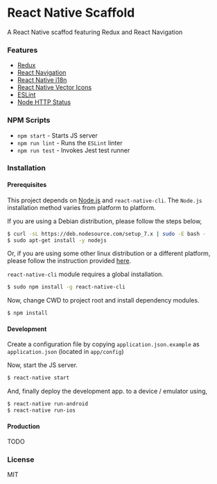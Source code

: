 # React Native Scaffold

A React Native scaffod featuring Redux and React Navigation

### Features

- [Redux](https://github.com/reactjs/redux)
- [React Navigation](https://github.com/react-community/react-navigation)
- [React Native i18n](https://github.com/AlexanderZaytsev/react-native-i18n)
- [React Native Vector Icons](https://github.com/oblador/react-native-vector-icons)
- [ESLint](https://github.com/eslint/eslint)
- [Node HTTP Status](https://github.com/adaltas/node-http-status)

### NPM Scripts

- `npm start` - Starts JS server
- `npm run lint` - Runs the `ESLint` linter
- `npm run test` - Invokes Jest test runner

### Installation

#### Prerequisites
This project depends on [Node.js](https://nodejs.org) and `react-native-cli`. The `Node.js` installation method varies from platform to platform.

If you are using a Debian distribution, please follow the steps below,

```sh
$ curl -sL https://deb.nodesource.com/setup_7.x | sudo -E bash -
$ sudo apt-get install -y nodejs
```

Or, if you are using some other linux distribution or a different platform, please follow the instruction provided [here](https://nodejs.org/en/download/package-manager/).

`react-native-cli` module requires a global installation.

```sh
$ sudo npm install -g react-native-cli
```

Now, change CWD to project root and install dependency modules.
```sh
$ npm install
```

#### Development
Create a configuration file by copying `application.json.example` as `application.json` (located in `app/config`)

Now, start the JS server.

```sh
$ react-native start
```

And, finally deploy the development app. to a device / emulator using,

```sh
$ react-native run-android
$ react-native run-ios
```

#### Production

TODO

### License

MIT
